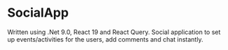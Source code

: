 # SocialApp
Written using .Net 9.0, React 19 and React Query.
Social application to set up events/activities for the users, add comments and chat instantly.


